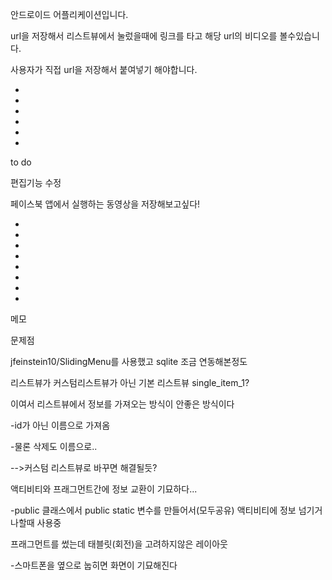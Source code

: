 안드로이드 어플리케이션입니다.

url을 저장해서 리스트뷰에서 눌렀을때에 링크를 타고 해당 url의 비디오를 볼수있습니다.

사용자가 직접 url을 저장해서 붙여넣기 해야합니다.

-
-
-
-
-
-


to do

편집기능 수정

페이스북 앱에서 실행하는 동영상을 저장해보고싶다!

-
-
-
-
-
-
-
-


메모



문제점

jfeinstein10/SlidingMenu를 사용했고
sqlite 조금 연동해본정도


리스트뷰가 커스텀리스트뷰가 아닌 기본 리스트뷰 single_item_1?

이여서 리스트뷰에서 정보를 가져오는 방식이 안좋은 방식이다

-id가 아닌 이름으로 가져옴

-물론 삭제도 이름으로..

-->커스텀 리스트뷰로 바꾸면 해결될듯?


액티비티와 프래그먼트간에 정보 교환이 기묘하다...

-public 클래스에서 public static 변수를 만들어서(모두공유) 액티비티에 정보 넘기거나할때 사용중

프래그먼트를 썼는데 태블릿(회전)을 고려하지않은 레이아웃

-스마트폰을 옆으로 눕히면 화면이 기묘해진다
